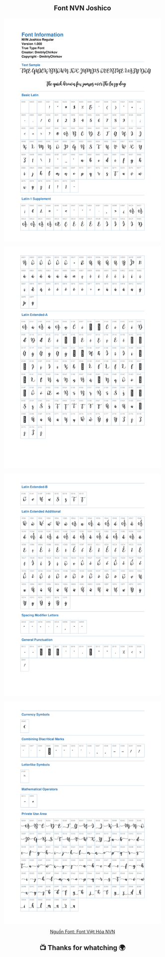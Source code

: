 ## <p align="center"> Font NVN Joshico</p>

<p align="center"> <img src="https://github.com/zukahai/HaiZuka/blob/master/Font/NVN-Joshico/1.jpg" alt="font" /> </p>
<p align="center"> <img src="https://github.com/zukahai/HaiZuka/blob/master/Font/NVN-Joshico/2.jpg" alt="font" /> </p>
<p align="center"> <img src="https://github.com/zukahai/HaiZuka/blob/master/Font/NVN-Joshico/3.jpg" alt="font" /> </p>
<p align="center"> <img src="https://github.com/zukahai/HaiZuka/blob/master/Font/NVN-Joshico/4.jpg" alt="font" /> </p>


[<p align="center"> Nguồn Font: Font Việt Hóa NVN </p>](https://www.facebook.com/NVNFONT)

## <p align="center">  :tv: Thanks for whatching :earth_africa: </p>
